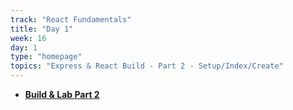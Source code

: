 ```yaml
---
track: "React Fundamentals"
title: "Day 1"
week: 16
day: 1
type: "homepage"
topics: "Express & React Build - Part 2 - Setup/Index/Create"
---
```


- [**Build & Lab Part 2**](/react-fundamentals/week-16/day-2/lecture/)